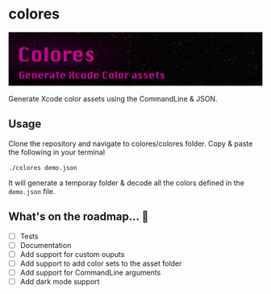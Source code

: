 # colores
![](./img/colores.png)

Generate Xcode color assets using the CommandLine &amp; JSON. 

## Usage

Clone the repository and navigate to colores/colores folder. Copy & paste the following in your terminal 

```
./colores demo.json
```

It will generate a temporay folder & decode all the colors defined in the `demo.json` file.

## What's on the roadmap... 🚀
- [ ] Tests
- [ ] Documentation
- [ ] Add support for custom ouputs
- [ ] Add support to add color sets to the asset folder
- [ ] Add support for CommandLine arguments
- [ ] Add dark mode support 

